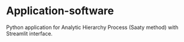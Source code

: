 # Application-software
Python application for Analytic Hierarchy Process (Saaty method) with Streamlit interface.
